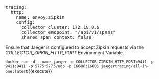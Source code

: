 <pre class="file" data-filename="envoy.yaml" data-target="append">
tracing:
  http:
    name: envoy.zipkin
    config:
      collector_cluster: 172.18.0.6
      collector_endpoint: "/api/v1/spans"
      shared_span_context: false
</pre>

Ensure that Jaeger is configured to accept Zipkin requests via the *COLLECTOR_ZIPKIN_HTTP_PORT* Environment Variable.

`docker run -d --name jaeger -e COLLECTOR_ZIPKIN_HTTP_PORT=9411 -p 9411:9411 -p 5775:5775/udp -p 16686:16686 jaegertracing/all-in-one:latest`{{execute}}